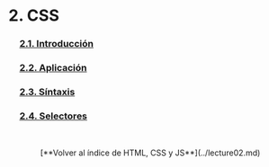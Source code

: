 # 2. CSS

### &nbsp;&nbsp;&nbsp;&nbsp; [2.1. Introducción](./css-1.md)
### &nbsp;&nbsp;&nbsp;&nbsp; [2.2. Aplicación](./css-2.md)
### &nbsp;&nbsp;&nbsp;&nbsp; [2.3. Síntaxis](./css-3.md)
### &nbsp;&nbsp;&nbsp;&nbsp; [2.4. Selectores](./css-4.md)

&nbsp;

<div align="center">[**Volver al índice de HTML, CSS y JS**](../lecture02.md)</div>